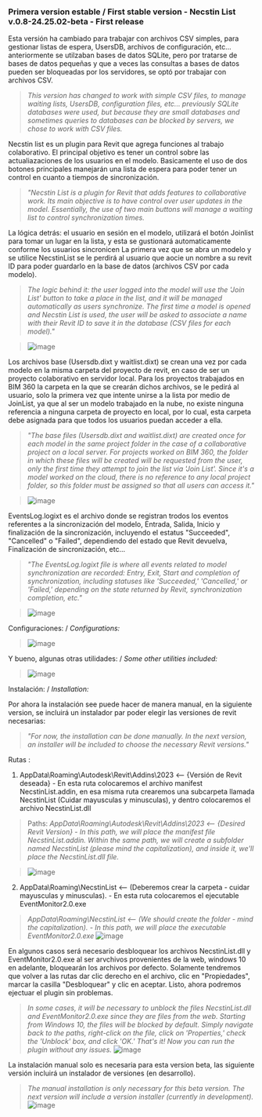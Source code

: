 ### Primera version estable / First stable version - Necstin List v.0.8-24.25.02-beta - First release

Esta versión ha cambiado para trabajar con archivos CSV simples, para gestionar listas de espera, UsersDB, archivos de configuración, etc... anteriormente se utilzaban bases de datos SQLite, pero por tratarse de bases de datos pequeñas y que a veces las consultas a bases de datos pueden ser bloqueadas por los servidores, se optó por trabajar con archivos CSV.

> _This version has changed to work with simple CSV files, to manage waiting lists, UsersDB, configuration files, etc... previously SQLite databases were used, but because they are small databases and sometimes queries to databases can be blocked by servers, we chose to work with CSV files._

Necstin list es un plugin para Revit que agrega funciones al trabajo colaborativo. 
El principal objetivo es tener un control sobre las actualiazaciones de los usuarios en el modelo. 
Basicamente el uso de dos botones principales manejarán una lista de espera para poder tener un control en cuanto a tiempos de sincronización. 

> _"Necstin List is a plugin for Revit that adds features to collaborative work. Its main objective is to have control over user updates in the model. Essentially, the use of two main buttons will manage a waiting list to control synchronization times._

La lógica detrás: el usuario en sesión en el modelo, utilizará el botón Joinlist para tomar un lugar en la lista, y esta se gustionará automaticamente conforme los usuarios sincronicen
La primera vez que se abra un modelo y se utilice NecstinList se le perdirá al usuario que aocie un nombre a su revit ID para poder guardarlo en la base de datos (archivos CSV por cada modelo). 

> _The logic behind it: the user logged into the model will use the 'Join List' button to take a place in the list, and it will be managed automatically as users synchronize._
> _The first time a model is opened and Necstin List is used, the user will be asked to associate a name with their Revit ID to save it in the database (CSV files for each model)."_

>![image](https://github.com/maxgmoon/Necstin-List/assets/66993948/a79250a9-9cff-4843-aa4b-d2e3c60861ea)
>

Los archivos base (Usersdb.dixt y waitlist.dixt) se crean una vez por cada modelo en la misma carpeta del proyecto de revit, en caso de ser un proyecto colaborativo en servidor local. Para los proyectos trabajados en BIM 360 la carpeta en la que se crearán dichos archivos, se le pedirá al usuario, solo la primera vez que intente unirse a la lista por medio de JoinList, ya que al ser un modelo trabajado en la nube, no existe ninguna referencia a ninguna carpeta de proyecto en local,  por lo cual, esta carpeta debe asignada para que todos los usuarios puedan acceder a ella.

> _"The base files (Usersdb.dixt and waitlist.dixt) are created once for each model in the same project folder in the case of a collaborative project on a local server. For projects worked on BIM 360, the folder in which these files will be created will be requested from the user, only the first time they attempt to join the list via 'Join List'. Since it's a model worked on the cloud, there is no reference to any local project folder, so this folder must be assigned so that all users can access it."_

>![image](https://github.com/maxgmoon/Necstin-List/assets/66993948/a71dc62c-757a-4649-89da-515f955667ea)

>

EventsLog.logixt es el archivo donde se registran trodos los eventos referentes a la sincronización del modelo, Entrada, Salida, Inicio y finalización de la sincronización, incluyendo el estatus "Succeeded", "Cancelled" o "Failed", dependiendo del estado que Revit devuelva, Finalización de sincronización, etc...

> _"The EventsLog.logixt file is where all events related to model synchronization are recorded: Entry, Exit, Start and completion of synchronization, including statuses like 'Succeeded,' 'Cancelled,' or 'Failed,' depending on the state returned by Revit, synchronization completion, etc."_

>![image](https://github.com/maxgmoon/Necstin-List/assets/66993948/a86ec8e5-a013-4cec-8bd2-ae3a9f914d97)
>

Configuraciones: / _Configurations:_
>![image](https://github.com/maxgmoon/Necstin-List/assets/66993948/ae819d8f-3155-4350-8723-f0f06e80a850)


Y bueno, algunas otras utilidades: / _Some other utilities included:_
>![image](https://github.com/maxgmoon/Necstin-List/assets/66993948/bfcf3794-9166-48ac-9753-3b2d41c7e31f)
>

Instalación: / _Installation:_

Por ahora la instalación see puede hacer de manera manual, en la siguiente version, se incluirá un instalador par poder elegir las versiones de revit necesarias:
>_"For now, the installation can be done manually. In the next version, an installer will be included to choose the necessary Revit versions."_ 

Rutas :
1) AppData\Roaming\Autodesk\Revit\Addins\2023 <-- {Versión de Revit deseada}  - En esta ruta colocaremos el archivo manifest NecstinList.addin, en esa misma ruta crearemos una subcarpeta llamada NecstinList (Cuidar mayusculas y minusculas), y dentro colocaremos el archivo NecstinList.dll

> Paths:
> _AppData\Roaming\Autodesk\Revit\Addins\2023 <-- {Desired Revit Version} - In this path, we will place the manifest file NecstinList.addin. Within the same path, we will create a subfolder named NecstinList (please mind the capitalization), and inside it, we'll place the NecstinList.dll file._

> ![image](https://github.com/maxgmoon/Necstin-List/assets/66993948/e822fa1d-3ddf-4c7e-8036-4049bcbafa5c)
> 

2) AppData\Roaming\NecstinList <-- (Deberemos crear la carpeta - cuidar mayusculas y minusculas). - En esta ruta colocaremos el ejecutable EventMonitor2.0.exe
> _AppData\Roaming\NecstinList <-- (We should create the folder - mind the capitalization). - In this path, we will place the executable EventMonitor2.0.exe_
> ![image](https://github.com/maxgmoon/Necstin-List/assets/66993948/e41bc7da-d544-45a0-80bd-34730fe0d0e4)


En algunos casos será necesario desbloquear los archivos NecstinList.dll y EventMonitor2.0.exe al ser arvchivos provenientes de la web, windows 10 en adelante, bloquearán los archivos por defecto.
Solamente tendremos que volver a las rutas dar clic derecho en el archivo, clic en "Propiedades", marcar la casilla "Desbloquear" y clic en aceptar. Listo, ahora podremos ejectuar el plugin sin problemas.
>_In some cases, it will be necessary to unblock the files NecstinList.dll and EventMonitor2.0.exe since they are files from the web. Starting from Windows 10, the files will be blocked by default. Simply navigate back to the paths, right-click on the file, click on 'Properties,' check the 'Unblock' box, and click 'OK.' That's it! Now you can run the plugin without any issues._
>![image](https://github.com/maxgmoon/Necstin-List/assets/66993948/e48fd3b9-82be-4e84-aef5-7f88993491e6)
>

La instalación manual solo es necesaria para esta version beta, las siguiente versión incluirá un instalador de versiones (en desarrollo).
>_The manual installation is only necessary for this beta version. The next version will include a version installer (currently in development)._
>![image](https://github.com/maxgmoon/Necstin-List/assets/66993948/966a5ea1-8d8b-45e5-b4f6-4f2062006819)
>
